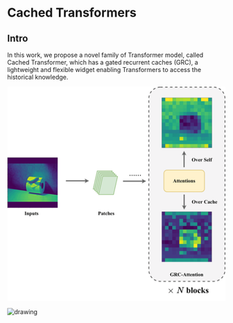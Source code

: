 # Cached Transformers

## Intro
In this work, we propose a novel family of Transformer model, called Cached Transformer, which has a gated recurrent caches (GRC), a lightweight and flexible widget enabling Transformers to access the historical knowledge.

![featurens](ct-public.gif)

<img src="drawing.jpg" alt="drawing" width="1000"/>


